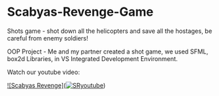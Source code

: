 # Scabyas-Revenge-Game
Shots game - shot down all the helicopters and save all the hostages, be careful from enemy soldiers!

OOP Project - Me and my partner created a shot game, we used SFML, box2d Libraries, in VS Integrated Development Environment.

Watch our youtube video:

[![Scabyas Revenge](<a href="https://ibb.co/rvrpPsB"><img src="https://i.ibb.co/t3r2fX0/SRyoutube.png" alt="SRyoutube" border="0"></a>)](https://youtu.be/rLd362zgzZE-Y?t=31s "Scabyas Revenge")


